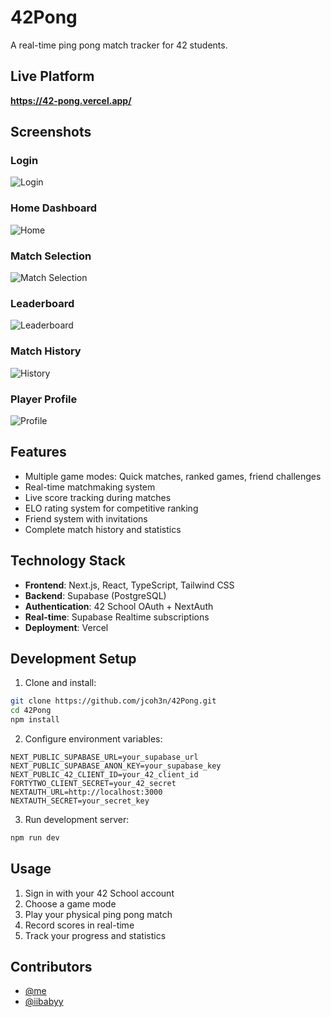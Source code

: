 # 42Pong

A real-time ping pong match tracker for 42 students.

## Live Platform

**https://42-pong.vercel.app/**

## Screenshots

### Login
![Login](public/screenshots/login.png)

### Home Dashboard
![Home](public/screenshots/home.png)

### Match Selection
![Match Selection](public/screenshots/choice-matchs.png)

### Leaderboard
![Leaderboard](public/screenshots/classement.png)

### Match History
![History](public/screenshots/history.png)

### Player Profile
![Profile](public/screenshots/profile.png)

## Features

- Multiple game modes: Quick matches, ranked games, friend challenges
- Real-time matchmaking system
- Live score tracking during matches
- ELO rating system for competitive ranking
- Friend system with invitations
- Complete match history and statistics

## Technology Stack

- **Frontend**: Next.js, React, TypeScript, Tailwind CSS
- **Backend**: Supabase (PostgreSQL)
- **Authentication**: 42 School OAuth + NextAuth
- **Real-time**: Supabase Realtime subscriptions
- **Deployment**: Vercel

## Development Setup

1. Clone and install:
```bash
git clone https://github.com/jcoh3n/42Pong.git
cd 42Pong
npm install
```

2. Configure environment variables:
```env
NEXT_PUBLIC_SUPABASE_URL=your_supabase_url
NEXT_PUBLIC_SUPABASE_ANON_KEY=your_supabase_key
NEXT_PUBLIC_42_CLIENT_ID=your_42_client_id
FORTYTWO_CLIENT_SECRET=your_42_secret
NEXTAUTH_URL=http://localhost:3000
NEXTAUTH_SECRET=your_secret_key
```

3. Run development server:
```bash
npm run dev
```

## Usage

1. Sign in with your 42 School account
2. Choose a game mode
3. Play your physical ping pong match
4. Record scores in real-time
5. Track your progress and statistics

## Contributors

- [@me](https://github.com/jcoh3n)
- [@iibabyy](https://github.com/iibabyy)
